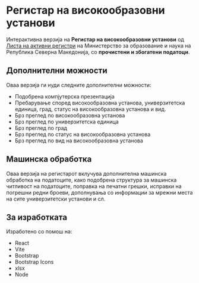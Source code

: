 # Регистар на високообразовни установи

Интерактивна верзија на **Регистар на високообразовни установи** од [Листа на активни регистри](https://mon.gov.mk/mk-MK/dokumenti/lista-na-aktivni-registri) на Министерство за образование и наука на Република Северна Македонија, со **прочистени и збогатени податоци**.

## Дополнителни можности

Оваа верзија ги нуди следните дополнителни можности:

- Подобрена компјутерска презентација
- Пребарување според високообразовна установа, универзитетска единица, град, статус на високообразовна установа и вид.
- Брз преглед по високообразовна установа
- Брз преглед по универзитетска единица
- Брз преглед по град
- Брз преглед по статус на високообразовна установа
- Брз преглед по вид на високообразовна установа

## Машинска обработка

Оваа верзија на регистарот вклучува дополнителна машинска обработка на податоците, како подобрена структура за машинска читливост на податоците, поправка на печатни грешки, исправки на погрешни редни броеви, дополнувања со информации за мрежни места на сите универзитетски установи и сл.

## За изработката

Изработено со помош на:

- React
- Vite
- Bootstrap
- Bootstrap Icons
- xlsx
- Node
